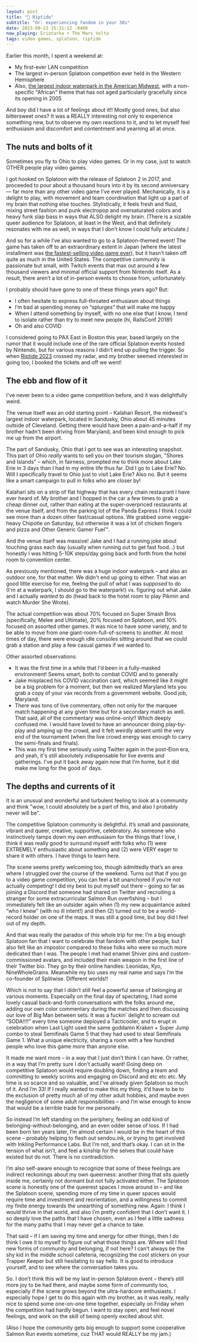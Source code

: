 ```yaml
---
layout: post
title: "🦑 Riptide"
subtitle: "Or: experiencing fandom in your 30s"
date: 2023-09-23 15:31:12 -0400
now_playing: Eriatarka • The Mars Volta
tags: video games, splatoon, riptide
---
```


Earlier this month, I spent a weekend at:
* My first-ever LAN competition
* The largest in-person Splatoon competition ever held in the Western Hemisphere
* Also, [the largest indoor waterpark in the American Midwest](https://www.kalahariresorts.com/ohio/), with a non-specific "African" theme that has not aged particularly gracefully since its opening in 2005

And boy did I have a lot of feelings about it!! Mostly good ones, but also bittersweet ones? It was a REALLY interesting not only to experience something new, but to observe my own reactions to it, and to let myself feel enthusiasm and discomfort and contentment and yearning all at once.

## The nuts and bolts of it

Sometimes you fly to Ohio to play video games. Or in my case, just to watch OTHER people play video games.

I got hooked on Splatoon with the release of Splatoon 2 in 2017, and proceeded to pour about a thousand hours into it by its second anniversary — far more than any other video game I’ve ever played. Mechanically, it is a delight to play, with movement and team coordination that light up a part of my brain that nothing else touches. Stylistically, it feels fresh and fluid, mixing street fashion and punk electropop and oversaturated colors and heavy funk slap bass in ways that ALSO delight my brain. (There is a sizable queer audience for Splatoon, at least in the West, and that definitely resonates with me as well, in ways that I don’t know I could fully articulate.)

And so for a while I’ve also wanted to go to a Splatoon-themed event! The game has taken off to an extraordinary extent in Japan (where the latest installment was [the fastest-selling video game ever](https://www.gamespot.com/amp-articles/splatoon-3-is-fastest-selling-game-of-all-time-in-japan/1100-6507376/)), but it hasn’t taken off quite as much in the United States. The competitive community is passionate but small, with Twitch events that max out around a few thousand viewers and minimal official support from Nintendo itself. As a result, there aren’t a lot of in-person events to choose from, unfortunately.

I probably should have gone to one of these things years ago? But:
- I often hesitate to express full-throated enthusiasm about things
- I’m bad at spending money on “splurges” that will make me happy
- When I attend something by myself, with no one else that I know, I tend to isolate rather than try to meet new people (hi, RailsConf 2018!)
- Oh and also COVID

I considered going to PAX East in Boston this year, based largely on the rumor that it would include one of the rare official Splatoon events hosted by Nintendo, but for various reasons I didn’t end up pulling the trigger. So when [Riptide 2023](https://www.start.gg/tournament/riptide-2023-4/details) crossed my radar, and my brother seemed interested in going too, I booked the tickets and off we went!

## The ebb and flow of it

I've never been to a video game competition before, and it was delightfully weird.

The venue itself was an odd starting point – Kalahari Resort, the midwest's largest indoor waterpark, located in Sandusky, Ohio about 45 minutes outside of Cleveland. Getting there would have been a pain-and-a-half if my brother hadn't been driving from Maryland, and been kind enough to pick me up from the airport.

The part of Sandusky, Ohio that I got to see was an interesting snapshot. This part of Ohio _really_ wants to sell you on their tourism slogan, "Shores and Islands" – which, in fairness, prompted me to think more about Lake Erie in 3 days than I had in my entire life thus far. Did I go to Lake Erie? No. Will I specifically travel to Ohio just to visit Lake Erie? Also no. But it seems like a smart campaign to pull in folks who are closer by!

Kalahari sits on a strip of flat highway that has every chain restaurant I have ever heard of. My brother and I hopped in the car a few times to grab a cheap dinner out, rather than eating at the super-overpriced restaurants at the venue itself, and from the parking lot of the Panda Express I think I could see more than a dozen other fast/casual options. We grabbed some veggie-heavy Chipotle on Saturday, but otherwise it was a lot of chicken fingers and pizza and Other Generic Gamer Fuel™️.

And the venue itself was massive! Jake and I had a running joke about touching grass each day (usually when running out to get fast food...) but honestly I was hitting 5-10K steps/day going back and forth from the hotel room to convention center.

As previously mentioned, there was a huge indoor waterpark – and also an outdoor one, for that matter. We didn't end up going to either. That was an good little exercise for me, feeling the pull of what I was _supposed_ to do (I'm at a waterpark, I should go to the waterpark!) vs. figuring out what Jake and I actually _wanted_ to do (head back to the hotel room to play Pikmin and watch Murder She Wrote).

The actual competition was about 70% focused on Super Smash Bros (specifically, Melee and Ultimate), 20% focused on Splatoon, and 10% focused on assorted other games. It was nice to have some variety, and to be able to move from one giant-room-full-of-screens to another. At most times of day, there were enough idle consoles sitting around that we could grab a station and play a few casual games if we wanted to.

Other assorted observations:
- It was the first time in a while that I'd been in a fully-masked environment! Seems smart, both to combat COVID and to generally 
- Jake misplaced his COVID vaccination card, which seemed like it might be a big problem for a moment, but then we realized Maryland lets you grab a copy of your vax records from a government website. Good job, Maryland.
- There was tons of live commentary, often not only for the marquee match happening at any given time but for a secondary match as well. That said, all of the commentary was online-only!! Which deeply confused me. I would have loved to have an announcer doing play-by-play and amping up the crowd, and it felt weirdly absent until the very end of the tournament (when the live crowd energy was enough to carry the semi-finals and finals).
- This was my first time seriously using Twitter again in the post-Elon era, and yeah, it's still absolutely indispensable for live events and gatherings. I've put it back away again now that I'm home, but it did make me long for the good ol' days.

## The depths and currents of it

It is an unusual and wonderful and turbulent feeling to look at a community and think "wow, I could absolutely be a part of this, and also I probably never will be".

The competitive Splatoon community is delightful. It’s small and passionate, vibrant and queer, creative, supportive, celebratory. As someone who instinctively tamps down my own enthusiasm for the things that I love, I think it was really good to surround myself with folks who (1) were EXTREMELY enthusiastic about something and (2) were VERY eager to share it with others. I have things to learn here.

The scene seems pretty welcoming too, though admittedly that’s an area where I struggled over the course of the weekend. Turns out that if you go to a video game competition, you can feel a bit unanchored if you’re not actually competing! I did my best to put myself out there – going so far as joining a Discord that someone had shared on Twitter and recruiting a stranger for some extracurricular Salmon Run overfishing – but I immediately felt like an outsider again when (1) my new acquaintance asked “who I knew” (with no ill intent!) and then (2) turned out to be a world-record holder on one of the maps. It was still a good time, but boy did I feel out of my depth.

And that was really the paradox of this whole trip for me: I’m a big enough Splatoon fan that I want to celebrate that fandom with other people, but I also felt like an impostor compared to these folks who were so much more dedicated than I was. The people I met had enamel Shiver pins and custom-commissioned avatars, and included their main weapon in the first line of their Twitter bio. They go by their online handles: Leonidas, Kyo, NineWholeGrains. Meanwhile my bio uses my real name and says I’m the co-founder of Splitwise. Different worlds!!

Which is not to say that I didn’t still feel a powerful sense of belonging at various moments. Especially on the final day of spectating, I had some lovely casual back-and-forth conversations with the folks around me, adding our own color commentary during the matches and then discussing our love of Big Man between sets. It was a fuckin’ delight to scream out “SODA!!!!” every time someone deployed a Tacticooler, and to erupt in celebration when Last Light used the same goddamn Kraken + Super Jump combo to steal Semifinals Game 5 that they had used to steal Semifinals Game 1. What a unique electricity, sharing a room with a few hundred people who love this game more than anyone else.

It made me want more – in a way that I just don’t think I can have. Or rather, in a way that I’m pretty sure I don’t actually want! Going deep on competitive Splatoon would require doubling down, finding a team and committing to weekly scrims and engaging on Discord and etc etc etc. My time is so scarce and so valuable, and I’ve already given Splatoon so much of it. And I’m 33! If I really wanted to make this my thing, it’d have to be to the exclusion of pretty much all of my other adult hobbies, and maybe even the negligence of some adult responsibilities – and I’m wise enough to know that would be a terrible trade for me personally.

So instead I’m left standing on the periphery, feeling an odd kind of belonging-without-belonging, and an even odder sense of loss. If I had been born ten years later, I’m almost certain I would be in the heart of this scene – probably helping to flesh out sendou.ink, or trying to get involved with Inkling Performance Labs. But I’m not, and that’s okay. I can sit in the tension of what isn’t, and feel a kinship for the selves that could have existed but do not. There is no contradiction.

I’m also self-aware enough to recognize that some of these feelings are indirect reckonings about my own queerness: another thing that sits quietly inside me, certainly not dormant but not fully activated either. The Splatoon scene is honestly one of the queerest spaces I move around in – and like the Splatoon scene, spending more of my time in queer spaces would require time and investment and reorientation, and a willingness to commit my finite energy towards the unearthing of something new. Again: I think I would thrive in that world, and also I’m pretty confident that I don’t want it. I so deeply love the paths that I have chosen, even as I feel a little sadness for the many paths that I may never get a chance to take.

That said – if I am saving my time and energy for other things, then I do think I owe it to myself to figure out what those things are. Where will I find new forms of community and belonging, if not here? I can’t always be the shy kid in the middle school cafeteria, recognizing the cool stickers on your Trapper Keeper but still hesitating to say hello. It is good to introduce yourself, and to see where the conversation takes you.

So. I don’t think this will be my last in-person Splatoon event – there’s still more joy to be had there, and maybe some form of community too, especially if the scene grows beyond the ultra-hardcore enthusiasts. I especially hope I get to do this again with my brother, as it was really, really nice to spend some one-on-one time together, especially on Friday when the competition had hardly begun. I want to stay open, and feel novel feelings, and work on the skill of being openly excited about shit.

(Also I hope the community gets big enough to support some cooperative Salmon Run events sometime, cuz THAT would REALLY be my jam.)